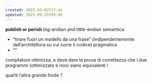 ```yaml
---
created: 2025-03-02T17:41
updated: 2025-09-25T09:49
---
```

**publish or perish**
big-endian and little-endian
semantica
- “tirare fuori un modello da una frase” (indipendentemente dall’architettura su cui corre il codice)
pragmatica
- “”

compilatore ottimizza, e deve dare la prova di correttezza che i due programmi (ottimizzato e non) siano equivalenti !

qual’è l’altra grande frode ?